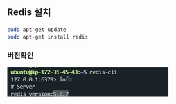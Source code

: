 ## Redis 설치



```bash
sudo apt-get update
sudo apt-get install redis
```

### 버전확인

![image-20220214152511644](https://raw.githubusercontent.com/rudy0103/save-image-repo/master/img/image-20220214152511644.png)




